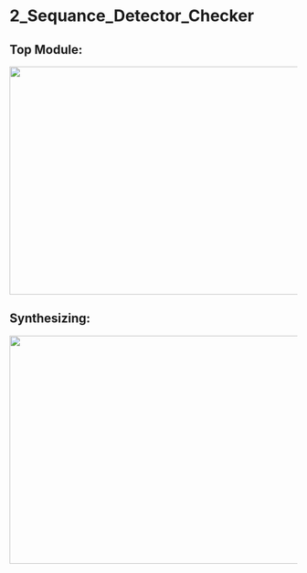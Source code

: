 # 2_Sequance_Detector_Checker
## Top Module:
<p align="center">
  <img width="600" height="400" src="https://github.com/Mohamedfares10/2_Sequance_Detector_Checker/assets/132834702/56c150bb-484c-4e66-8d6f-9ede1db0a6d6">
</p>

## Synthesizing:
<p align="center">
  <img width="600" height="400" src="https://github.com/Mohamedfares10/2_Sequance_Detector_Checker/assets/132834702/1069e974-acdf-4d18-9a47-95a3faf8f0fd">
</p>


